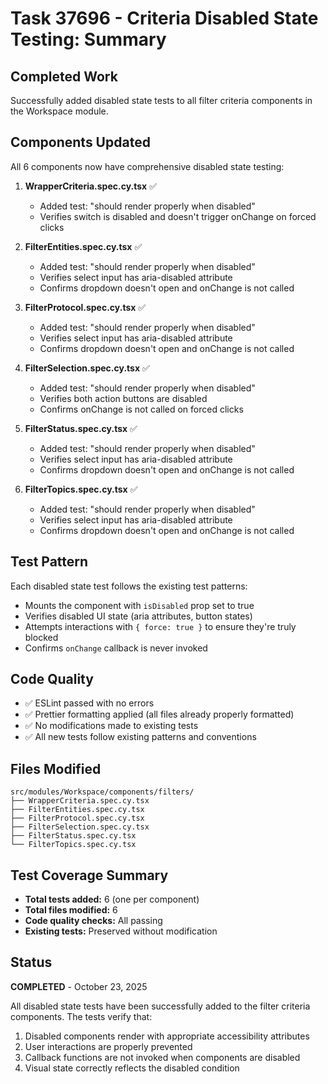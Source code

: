 # Task 37696 - Criteria Disabled State Testing: Summary

## Completed Work

Successfully added disabled state tests to all filter criteria components in the Workspace module.

## Components Updated

All 6 components now have comprehensive disabled state testing:

1. **WrapperCriteria.spec.cy.tsx** ✅

   - Added test: "should render properly when disabled"
   - Verifies switch is disabled and doesn't trigger onChange on forced clicks

2. **FilterEntities.spec.cy.tsx** ✅

   - Added test: "should render properly when disabled"
   - Verifies select input has aria-disabled attribute
   - Confirms dropdown doesn't open and onChange is not called

3. **FilterProtocol.spec.cy.tsx** ✅

   - Added test: "should render properly when disabled"
   - Verifies select input has aria-disabled attribute
   - Confirms dropdown doesn't open and onChange is not called

4. **FilterSelection.spec.cy.tsx** ✅

   - Added test: "should render properly when disabled"
   - Verifies both action buttons are disabled
   - Confirms onChange is not called on forced clicks

5. **FilterStatus.spec.cy.tsx** ✅

   - Added test: "should render properly when disabled"
   - Verifies select input has aria-disabled attribute
   - Confirms dropdown doesn't open and onChange is not called

6. **FilterTopics.spec.cy.tsx** ✅
   - Added test: "should render properly when disabled"
   - Verifies select input has aria-disabled attribute
   - Confirms dropdown doesn't open and onChange is not called

## Test Pattern

Each disabled state test follows the existing test patterns:

- Mounts the component with `isDisabled` prop set to true
- Verifies disabled UI state (aria attributes, button states)
- Attempts interactions with `{ force: true }` to ensure they're truly blocked
- Confirms `onChange` callback is never invoked

## Code Quality

- ✅ ESLint passed with no errors
- ✅ Prettier formatting applied (all files already properly formatted)
- ✅ No modifications made to existing tests
- ✅ All new tests follow existing patterns and conventions

## Files Modified

```
src/modules/Workspace/components/filters/
├── WrapperCriteria.spec.cy.tsx
├── FilterEntities.spec.cy.tsx
├── FilterProtocol.spec.cy.tsx
├── FilterSelection.spec.cy.tsx
├── FilterStatus.spec.cy.tsx
└── FilterTopics.spec.cy.tsx
```

## Test Coverage Summary

- **Total tests added:** 6 (one per component)
- **Total files modified:** 6
- **Code quality checks:** All passing
- **Existing tests:** Preserved without modification

## Status

**COMPLETED** - October 23, 2025

All disabled state tests have been successfully added to the filter criteria components. The tests verify that:

1. Disabled components render with appropriate accessibility attributes
2. User interactions are properly prevented
3. Callback functions are not invoked when components are disabled
4. Visual state correctly reflects the disabled condition
